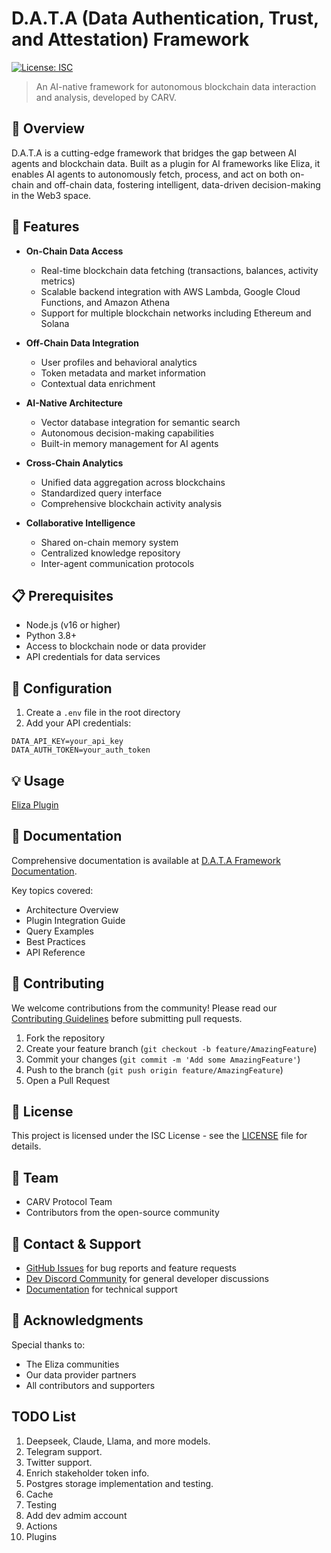 # D.A.T.A (Data Authentication, Trust, and Attestation) Framework

[![License: ISC](https://img.shields.io/badge/License-ISC-blue.svg)](https://opensource.org/licenses/ISC)

> An AI-native framework for autonomous blockchain data interaction and analysis, developed by CARV.

## 🌟 Overview

D.A.T.A is a cutting-edge framework that bridges the gap between AI agents and blockchain data. Built as a plugin for AI frameworks like Eliza, it enables AI agents to autonomously fetch, process, and act on both on-chain and off-chain data, fostering intelligent, data-driven decision-making in the Web3 space.

## 🚀 Features

- **On-Chain Data Access**
  - Real-time blockchain data fetching (transactions, balances, activity metrics)
  - Scalable backend integration with AWS Lambda, Google Cloud Functions, and Amazon Athena
  - Support for multiple blockchain networks including Ethereum and Solana

- **Off-Chain Data Integration**
  - User profiles and behavioral analytics
  - Token metadata and market information
  - Contextual data enrichment

- **AI-Native Architecture**
  - Vector database integration for semantic search
  - Autonomous decision-making capabilities
  - Built-in memory management for AI agents

- **Cross-Chain Analytics**
  - Unified data aggregation across blockchains
  - Standardized query interface
  - Comprehensive blockchain activity analysis

- **Collaborative Intelligence**
  - Shared on-chain memory system
  - Centralized knowledge repository
  - Inter-agent communication protocols

## 📋 Prerequisites

- Node.js (v16 or higher)
- Python 3.8+
- Access to blockchain node or data provider
- API credentials for data services

## 🔧 Configuration

1. Create a `.env` file in the root directory
2. Add your API credentials:
```env
DATA_API_KEY=your_api_key
DATA_AUTH_TOKEN=your_auth_token
```

## 💡 Usage
[Eliza Plugin](/eliza/README.md)

## 📖 Documentation

Comprehensive documentation is available at [D.A.T.A Framework Documentation](https://docs.carv.io/d.a.t.a.-ai-framework/introduction).

Key topics covered:
- Architecture Overview
- Plugin Integration Guide
- Query Examples
- Best Practices
- API Reference

## 🤝 Contributing

We welcome contributions from the community! Please read our [Contributing Guidelines](CONTRIBUTING.md) before submitting pull requests.

1. Fork the repository
2. Create your feature branch (`git checkout -b feature/AmazingFeature`)
3. Commit your changes (`git commit -m 'Add some AmazingFeature'`)
4. Push to the branch (`git push origin feature/AmazingFeature`)
5. Open a Pull Request

## 📄 License

This project is licensed under the ISC License - see the [LICENSE](LICENSE) file for details.

## 👥 Team

- CARV Protocol Team
- Contributors from the open-source community

## 📮 Contact & Support

- [GitHub Issues](https://github.com/carv-protocol/eliza-d.a.t.a/issues) for bug reports and feature requests
- [Dev Discord Community](https://discord.com/invite/fVPc884by4) for general developer discussions
- [Documentation](https://docs.carv.io/d.a.t.a.-ai-framework/introduction) for technical support

## 🙏 Acknowledgments

Special thanks to:
- The Eliza communities
- Our data provider partners
- All contributors and supporters


## TODO List
1. Deepseek, Claude, Llama, and more models.
2. Telegram support.
3. Twitter support.
4. Enrich stakeholder token info.
5. Postgres storage implementation and testing.
6. Cache
7. Testing
8. Add dev admim account
9. Actions
10. Plugins